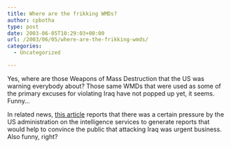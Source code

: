 ```yaml
---
title: Where are the frikking WMDs?
author: cpbotha
type: post
date: 2003-06-05T10:29:03+00:00
url: /2003/06/05/where-are-the-frikking-wmds/
categories:
  - Uncategorized

---
```

Yes, where are those Weapons of Mass Destruction that the US was warning everybody about? Those same WMDs that were used as some of the primary excuses for violating Iraq have not popped up yet, it seems. Funny…

In related news, [this article][1] reports that there was a certain pressure by the US administration on the intelligence services to generate reports that would help to convince the public that attacking Iraq was urgent business. Also funny, right?

 [1]: http://www.iol.co.za/index.php?click_id=3&art_id=qw1054791360596B262&set_id=1
